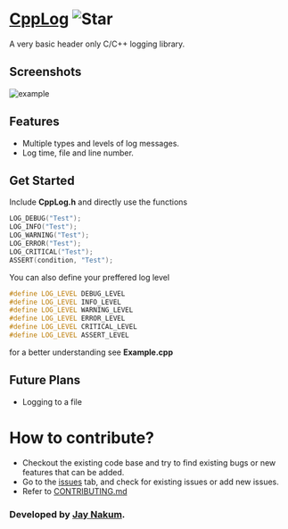 # [CppLog](https://github.com/JayNakum/CppLog) ![Star](https://img.shields.io/github/stars/JayNakum/CppLog?style=social)
A very basic header only C/C++ logging library.  

## Screenshots
![example](https://user-images.githubusercontent.com/45930809/192085591-249148c3-6738-420d-9f0d-82d82f74f4e3.png)

## Features
- Multiple types and levels of log messages.
- Log time, file and line number.

## Get Started
Include **CppLog.h** and directly use the functions
```cpp
LOG_DEBUG("Test");
LOG_INFO("Test");
LOG_WARNING("Test");
LOG_ERROR("Test");
LOG_CRITICAL("Test");
ASSERT(condition, "Test");
```
You can also define your preffered log level
```cpp
#define LOG_LEVEL DEBUG_LEVEL
#define LOG_LEVEL INFO_LEVEL
#define LOG_LEVEL WARNING_LEVEL
#define LOG_LEVEL ERROR_LEVEL
#define LOG_LEVEL CRITICAL_LEVEL
#define LOG_LEVEL ASSERT_LEVEL
```
for a better understanding see **Example.cpp**

## Future Plans
- Logging to a file

# How to contribute?
- Checkout the existing code base and try to find existing bugs or new features that can be added.
- Go to the [issues](https://github.com/JayNakum/CppLog/issues) tab, and check for existing issues or add new issues.
- Refer to [CONTRIBUTING.md](CONTRIBUTING)

### Developed by [Jay Nakum](https://jaynakum.github.io/).
